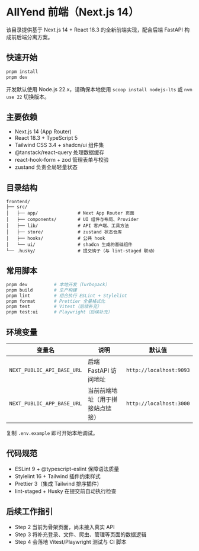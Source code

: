 # AllYend 前端（Next.js 14）

该目录提供基于 Next.js 14 + React 18.3 的全新前端实现，配合后端 FastAPI 构成前后端分离方案。

## 快速开始

```bash
pnpm install
pnpm dev
```

开发默认使用 Node.js 22.x，请确保本地使用 `scoop install nodejs-lts` 或 `nvm use 22` 切换版本。

## 主要依赖

- Next.js 14 (App Router)
- React 18.3 + TypeScript 5
- Tailwind CSS 3.4 + shadcn/ui 组件集
- @tanstack/react-query 处理数据缓存
- react-hook-form + zod 管理表单与校验
- zustand 负责全局轻量状态

## 目录结构

```
frontend/
├── src/
│   ├── app/               # Next App Router 页面
│   ├── components/        # UI 组件与布局、Provider
│   ├── lib/               # API 客户端、工具方法
│   ├── store/             # zustand 状态仓库
│   ├── hooks/             # 公共 hook
│   └── ui/                # shadcn 生成的基础组件
└── .husky/                # 提交钩子（与 lint-staged 联动）
```

## 常用脚本

```bash
pnpm dev          # 本地开发（Turbopack）
pnpm build        # 生产构建
pnpm lint         # 组合执行 ESLint + Stylelint
pnpm format       # Prettier 全量格式化
pnpm test         # Vitest（后续补充）
pnpm test:ui      # Playwright（后续补充）
```

## 环境变量

| 变量名 | 说明 | 默认值 |
| ------ | ---- | ------ |
| `NEXT_PUBLIC_API_BASE_URL` | 后端 FastAPI 访问地址 | `http://localhost:9093` |
| `NEXT_PUBLIC_APP_BASE_URL` | 当前前端地址（用于拼接站点链接） | `http://localhost:3000` |

复制 `.env.example` 即可开始本地调试。

## 代码规范

- ESLint 9 + @typescript-eslint 保障语法质量
- Stylelint 16 + Tailwind 插件约束样式
- Prettier 3（集成 Tailwind 排序插件）
- lint-staged + Husky 在提交前自动执行检查

## 后续工作指引

- Step 2 当前为骨架页面，尚未接入真实 API
- Step 3 将补充登录、文件、爬虫、管理等页面的数据逻辑
- Step 4 会落地 Vitest/Playwright 测试与 CI 脚本
